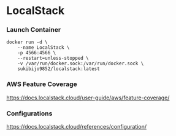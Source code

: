 # LocalStack

### Launch Container

```
docker run -d \
    --name LocalStack \
    -p 4566:4566 \
    --restart=unless-stopped \
    -v /var/run/docker.sock:/var/run/docker.sock \
    sukibijo9852/localstack:latest
```

### AWS Feature Coverage

https://docs.localstack.cloud/user-guide/aws/feature-coverage/

### Configurations

https://docs.localstack.cloud/references/configuration/
